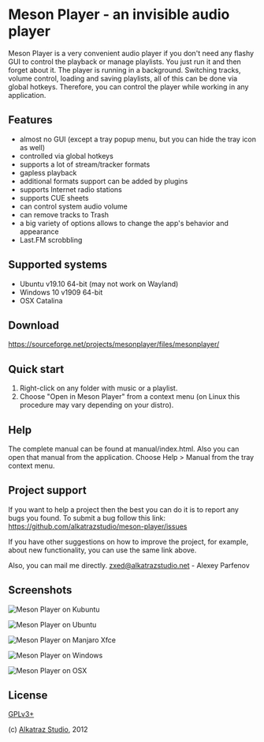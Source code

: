 # Meson Player - an invisible audio player

Meson Player is a very convenient audio player if you don't need any flashy GUI to control the playback or manage playlists.
You just run it and then forget about it. The player is running in a background.
Switching tracks, volume control, loading and saving playlists, all of this can be done via global hotkeys.
Therefore, you can control the player while working in any application.


## Features

* almost no GUI (except a tray popup menu, but you can hide the tray icon as well)
* controlled via global hotkeys
* supports a lot of stream/tracker formats
* gapless playback
* additional formats support can be added by plugins
* supports Internet radio stations
* supports CUE sheets
* can control system audio volume
* can remove tracks to Trash
* a big variety of options allows to change the app's behavior and appearance
* Last.FM scrobbling


## Supported systems

* Ubuntu v19.10 64-bit (may not work on Wayland)
* Windows 10 v1909 64-bit
* OSX Catalina


## Download

https://sourceforge.net/projects/mesonplayer/files/mesonplayer/


## Quick start

1. Right-click on any folder with music or a playlist.
2. Choose "Open in Meson Player" from a context menu (on Linux this procedure may vary depending on your distro).


## Help

The complete manual can be found at manual/index.html.
Also you can open that manual from the application.
Choose Help > Manual from the tray context menu.


## Project support

If you want to help a project then the best you can do it is to report any bugs you found.
To submit a bug follow this link:
https://github.com/alkatrazstudio/meson-player/issues

If you have other suggestions on how to improve the project, for example, about new functionality, you can use the same link above.

Also, you can mail me directly.
<zxed@alkatrazstudio.net> - Alexey Parfenov


## Screenshots

![Meson Player on Kubuntu](https://mesonplayer.alkatrazstudio.net/screenshots/kubuntu-notification.png "Meson Player on Kubuntu")

![Meson Player on Ubuntu](https://mesonplayer.alkatrazstudio.net/screenshots/ubuntu-menu.png "Meson Player on Ubuntu")

![Meson Player on Manjaro Xfce](https://mesonplayer.alkatrazstudio.net/screenshots/manjaro-xfce-tooltip.png "Meson Player on Manjaro Xfce")

![Meson Player on Windows](https://mesonplayer.alkatrazstudio.net/screenshots/win-notification.png "Meson Player on Windows")

![Meson Player on OSX](https://mesonplayer.alkatrazstudio.net/screenshots/osx-notification.png "Meson Player on OSX")


## License

[GPLv3+](https://www.gnu.org/licenses/gpl.html)

(c) [Alkatraz Studio](https://alkatrazstudio.net), 2012
